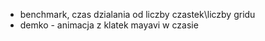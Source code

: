 * benchmark, czas dzialania od liczby czastek\liczby gridu
* demko - animacja z klatek mayavi w czasie
